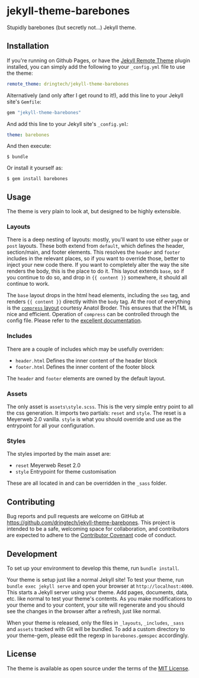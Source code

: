 # jekyll-theme-barebones

Stupidly barebones (but secretly not...) Jekyll theme.

## Installation

If you're running on Github Pages, or have the [Jekyll Remote Theme](https://github.com/benbalter/jekyll-remote-theme)
plugin installed, you can simply add the following to your `_config.yml` file to use the theme:

```yaml
remote_theme: dringtech/jekyll-theme-barebones
```

Alternatively (and only after I get round to it!), add this line to your Jekyll site's
`Gemfile`:

```ruby
gem "jekyll-theme-barebones"
```

And add this line to your Jekyll site's `_config.yml`:

```yaml
theme: barebones
```

And then execute:

    $ bundle

Or install it yourself as:

    $ gem install barebones

## Usage

The theme is very plain to look at, but designed to be highly extensible.

### Layouts

There is a deep nesting of layouts: mostly, you'll want to use either `page` or `post` layouts.
These both extend from `default`, which defines the header, section/main, and footer elements.
This resolves the `header` and `footer` includes in the relevant places, so if you want to override
those, better to inject your new code there. If you want to completely alter the way the site renders
the body, this is the place to do it. This layout extends `base`, so if you continue to do so, and drop
in `{{ content }}` somewhere, it should all continue to work.

The `base` layout drops in the html head elements, including the `seo` tag, and renders `{{ content }}`
directly within the `body` tag. At the root of everything is the [`compress` layout](https://github.com/penibelst/jekyll-compress-html)
courtesy Anatol Broder. This ensures that the HTML is nice and efficient. Operation of `compress` can be controlled
through the config file. Please refer to the [excellent documentation](http://jch.penibelst.de/).

### Includes

There are a couple of includes which may be usefully overriden:

* `header.html` Defines the inner content of the header block
* `footer.html` Defines the inner content of the footer block

The `header` and `footer` elements are owned by the default layout.

### Assets

The only asset is `assets\style.scss`. This is the very simple entry point to all the css generation. It imports
two partials: `reset` and `style`. The reset is a Meyerweb 2.0 vanilla. `style` is what you should override and
use as the entrypoint for all your configuration.

### Styles

The styles imported by the main asset are:

* `reset` Meyerweb Reset 2.0
* `style` Entrypoint for theme customisation

These are all located in and can be overridden in the `_sass` folder.

## Contributing

Bug reports and pull requests are welcome on GitHub at https://github.com/dringtech/jekyll-theme-barebones. This project is intended to be a safe, welcoming space for collaboration, and contributors are expected to adhere to the [Contributor Covenant](http://contributor-covenant.org) code of conduct.

## Development

To set up your environment to develop this theme, run `bundle install`.

Your theme is setup just like a normal Jekyll site! To test your theme, run `bundle exec jekyll serve` and open your browser at `http://localhost:4000`. This starts a Jekyll server using your theme. Add pages, documents, data, etc. like normal to test your theme's contents. As you make modifications to your theme and to your content, your site will regenerate and you should see the changes in the browser after a refresh, just like normal.

When your theme is released, only the files in `_layouts`, `_includes`, `_sass` and `assets` tracked with Git will be bundled.
To add a custom directory to your theme-gem, please edit the regexp in `barebones.gemspec` accordingly.

## License

The theme is available as open source under the terms of the [MIT License](https://opensource.org/licenses/MIT).

